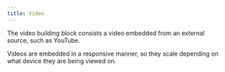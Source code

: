 ```yaml
---
title: Video
---
```

The video building block consists a video embedded from an external source, such as YouTube.

Videos are embedded in a responsive manner, so they scale depending on what device they are being viewed on.

